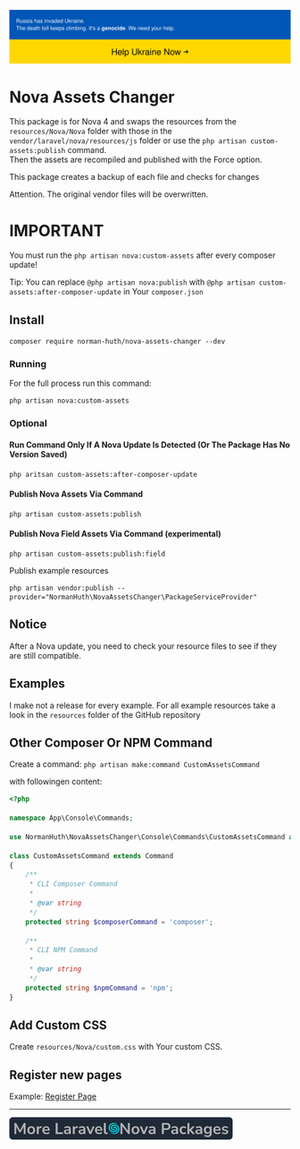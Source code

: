 [![Stand With Ukraine](https://raw.githubusercontent.com/vshymanskyy/StandWithUkraine/main/banner2-direct.svg)](https://vshymanskyy.github.io/StandWithUkraine/)

# Nova Assets Changer

This package is for Nova 4 and swaps the resources from the `resources/Nova/Nova` folder with those in
the `vendor/laravel/nova/resources/js` folder or use the `php artisan custom-assets:publish`
command.  
Then the assets are recompiled and published with the Force option.

This package creates a backup of each file and checks for changes

Attention. The original vendor files will be overwritten.

# IMPORTANT

You must run the `php artisan nova:custom-assets` after every composer update!

Tip: You can replace `@php artisan nova:publish` with `@php artisan custom-assets:after-composer-update` in
Your `composer.json`

## Install

```
composer require norman-huth/nova-assets-changer --dev
```

### Running

For the full process run this command:

```
php artisan nova:custom-assets
```

### Optional

#### Run Command Only If A Nova Update Is Detected (Or The Package Has No Version Saved)

```
php aritsan custom-assets:after-composer-update
```

#### Publish Nova Assets Via Command

```
php artisan custom-assets:publish
```

#### Publish Nova Field Assets Via Command (experimental)

```
php artisan custom-assets:publish:field
```

Publish example resources

```
php artisan vendor:publish --provider="NormanHuth\NovaAssetsChanger\PackageServiceProvider"
```

## Notice

After a Nova update, you need to check your resource files to see if they are still compatible.

## Examples

I make not a release for every example. For all example resources take a look in the `resources` folder of the GitHub
repository

## Other Composer Or NPM Command

Create a command:
`php artisan make:command CustomAssetsCommand`

with followingen content:

```php
<?php

namespace App\Console\Commands;

use NormanHuth\NovaAssetsChanger\Console\Commands\CustomAssetsCommand as Command;

class CustomAssetsCommand extends Command
{
    /**
     * CLI Composer Command
     *
     * @var string
     */
    protected string $composerCommand = 'composer';

    /**
     * CLI NPM Command
     *
     * @var string
     */
    protected string $npmCommand = 'npm';
}

```

## Add Custom CSS

Create `resources/Nova/custom.css` with Your custom CSS.

## Register new pages

Example: [Register Page](/docs/register-page.md)

---
[![More Laravel Nova Packages](https://raw.githubusercontent.com/Muetze42/asset-repo/main/svg/more-laravel-nova-packages.svg)](https://huth.it/nova-packages)

